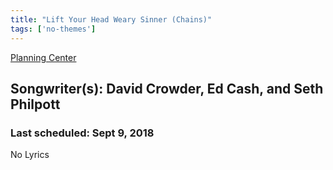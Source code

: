 ```yaml
---
title: "Lift Your Head Weary Sinner (Chains)"
tags: ['no-themes']
---
```


[Planning Center](https://services.planningcenteronline.com/songs/12590652)

## Songwriter(s): David Crowder, Ed Cash, and Seth Philpott
### Last scheduled: Sept 9, 2018          

No Lyrics
